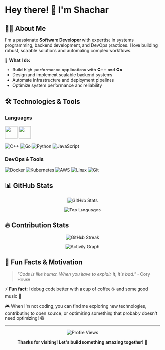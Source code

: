 # Hey there! 👋 I'm Shachar

## 👨‍💻 About Me

I'm a passionate **Software Developer** with expertise in systems programming, backend development, and DevOps practices. I love building robust, scalable solutions and automating complex workflows.

🚀 **What I do:**
- Build high-performance applications with **C++** and **Go**
- Design and implement scalable backend systems
- Automate infrastructure and deployment pipelines
- Optimize system performance and reliability

## 🛠️ Technologies & Tools

### Languages
<img src="https://cdn.jsdelivr.net/gh/devicons/devicon/icons/cplusplus/cplusplus-original.svg" width="40" height="40" />
<img src="https://cdn.jsdelivr.net/gh/devicons/devicon/icons/go/go-original.svg" width="40" height="40" />

![C++](https://img.shields.io/badge/C++-00599C?style=for-the-badge&logo=cplusplus&logoColor=white&labelColor=00599C)
![Go](https://img.shields.io/badge/Go-00ADD8?style=for-the-badge&logo=go&logoColor=white&labelColor=00ADD8)
![Python](https://img.shields.io/badge/Python-3776AB?style=for-the-badge&logo=python&logoColor=white&labelColor=3776AB)
![JavaScript](https://img.shields.io/badge/JavaScript-F7DF1E?style=for-the-badge&logo=javascript&logoColor=black&labelColor=F7DF1E)

### DevOps & Tools
![Docker](https://img.shields.io/badge/Docker-2496ED?style=for-the-badge&logo=docker&logoColor=white&labelColor=2496ED)
![Kubernetes](https://img.shields.io/badge/Kubernetes-326CE5?style=for-the-badge&logo=kubernetes&logoColor=white&labelColor=326CE5)
![AWS](https://img.shields.io/badge/AWS-FF9900?style=for-the-badge&logo=amazonaws&logoColor=white&labelColor=FF9900)
![Linux](https://img.shields.io/badge/Linux-FCC624?style=for-the-badge&logo=linux&logoColor=black&labelColor=FCC624)
![Git](https://img.shields.io/badge/Git-F05032?style=for-the-badge&logo=git&logoColor=white&labelColor=F05032)

## 📊 GitHub Stats

<div align="center">

![GitHub Stats](https://github-readme-stats.vercel.app/api?username=ShacharES&show_icons=true&theme=radical&hide_border=true&count_private=true)

![Top Languages](https://github-readme-stats.vercel.app/api/top-langs/?username=ShacharES&layout=compact&theme=radical&hide_border=true)

</div>

## 🔥 Contribution Stats

<div align="center">

![GitHub Streak](https://github-readme-streak-stats.herokuapp.com/?user=ShacharES&theme=radical&hide_border=true)

![Activity Graph](https://github-readme-activity-graph.vercel.app/graph?username=ShacharES&theme=react-dark&hide_border=true)

</div>

## 🎯 Fun Facts & Motivation

> *"Code is like humor. When you have to explain it, it's bad."* - Cory House

⚡ **Fun fact:** I debug code better with a cup of coffee ☕ and some good music 🎵

🎮 When I'm not coding, you can find me exploring new technologies, contributing to open source, or optimizing something that probably doesn't need optimizing! 😄

---

<div align="center">

![Profile Views](https://komarev.com/ghpvc/?username=ShacharES&color=brightgreen&style=flat-square)

**Thanks for visiting! Let's build something amazing together! 🚀**

</div>
